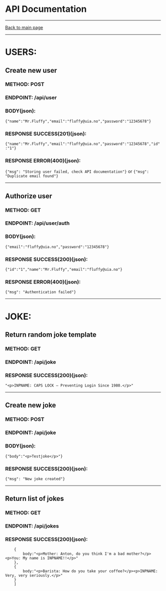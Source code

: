 # API Documentation

---

[Back to main page](https://github.com/iamlost82/MM200-Mod2_A1)

---
# USERS:

## Create new user
### METHOD: POST
### ENDPOINT: /api/user
### BODY(json):
```{"name":"Mr.Fluffy","email":"fluffy@uia.no","password":"12345678"}```
### RESPONSE SUCCESS(201)(json):
```{"name":"Mr.Fluffy","email":"fluffy@uia.no","password":"12345678","id":"1"}```
### RESPONSE ERROR(400)(json):
```{"msg": "Storing user failed, check API documentation"}```
or
```{"msg": "Duplicate email found"}```

---

## Authorize user
### METHOD: GET
### ENDPOINT: /api/user/auth
### BODY(json):
```{"email":"fluffy@uia.no","password":"12345678"}```
### RESPONSE SUCCESS(200)(json): 
```{"id":"1","name":"Mr.Fluffy","email":"fluffy@uia.no"}```
### RESPONSE ERROR(400)(json):
```{"msg": "Authentication failed"}```

---

# JOKE:

## Return random joke template
### METHOD: GET
### ENDPOINT: /api/joke
### RESPONSE SUCCESS(200)(json):
```"<p>INPNAME: CAPS LOCK – Preventing Login Since 1980.</p>"```

---

## Create new joke
### METHOD: POST
### ENDPOINT: /api/joke
### BODY(json):
```{"body":"<p>Testjoke</p>"}```
### RESPONSE SUCCESS(200)(json):
```{"msg": "New joke created"}```

---
## Return list of jokes
### METHOD: GET
### ENDPOINT: /api/jokes
### RESPONSE SUCCESS(200)(json):
```[
    {
        body:"<p>Mother: Anton, do you think I'm a bad mother?</p><p>You: My name is INPNAME!!</p>"
    },
    {
        body:"<p>Barista: How do you take your coffee?</p><p>INPNAME: Very, very seriously.</p>"
    }
    ]
```